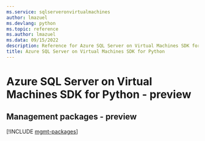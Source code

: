 ```yaml
---
ms.service: sqlserveronvirtualmachines
author: lmazuel
ms.devlang: python
ms.topic: reference
ms.author: lmazuel
ms.data: 09/15/2022
description: Reference for Azure SQL Server on Virtual Machines SDK for Python
title: Azure SQL Server on Virtual Machines SDK for Python
---
```

# Azure SQL Server on Virtual Machines SDK for Python - preview

## Management packages - preview
[!INCLUDE [mgmt-packages](sql-server-on-virtual-machines-mgmt-index.md)]